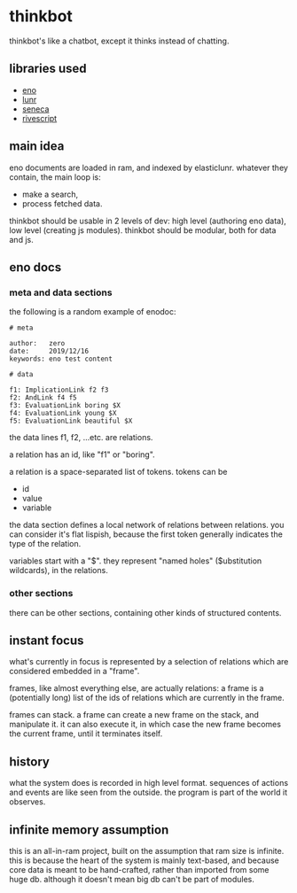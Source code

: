 # thinkbot

thinkbot's like a chatbot, except it thinks instead of chatting.

## libraries used

- [eno](https://eno-lang.org/)
- [lunr](https://github.com/hoelzro/lunr-mutable-indexes)
- [seneca](http://senecajs.org/getting-started/)
- [rivescript](https://www.rivescript.com/docs/tutorial)

## main idea

eno documents are loaded in ram, and indexed by elasticlunr. whatever they contain, the main loop is:
- make a search,
- process fetched data.

thinkbot should be usable in 2 levels of dev: high level (authoring eno data), low level (creating js modules). thinkbot should be modular, both for data and js.

## eno docs

### meta and data sections

the following is a random example of enodoc:

    # meta

    author:   zero
    date:     2019/12/16
    keywords: eno test content

    # data

    f1: ImplicationLink f2 f3
    f2: AndLink f4 f5
    f3: EvaluationLink boring $X
    f4: EvaluationLink young $X
    f5: EvaluationLink beautiful $X

the data lines f1, f2, ...etc. are relations.

a relation has an id, like "f1" or "boring".

a relation is a space-separated list of tokens. tokens can be

- id
- value
- variable

the data section defines a local network of relations between relations. you can consider it's flat lispish, because the first token generally indicates the type of the relation.

variables start with a "$". they represent "named holes" ($ubstitution wildcards), in the relations.

### other sections

there can be other sections, containing other kinds of structured contents.

## instant focus

what's currently in focus is represented by a selection of relations which are considered embedded in a "frame".

frames, like almost everything else, are actually relations: a frame is a (potentially long) list of the ids of relations which are currently in the frame.

frames can stack. a frame can create a new frame on the stack, and manipulate it. it can also execute it, in which case the new frame becomes the current frame, until it terminates itself.

## history

what the system does is recorded in high level format. sequences of actions and events are like seen from the outside. the program is part of the world it observes.

## infinite memory assumption

this is an all-in-ram project, built on the assumption that ram size is infinite. this is because the heart of the system is mainly text-based, and because core data is meant to be hand-crafted, rather than imported from some huge db. although it doesn't mean big db can't be part of modules.


